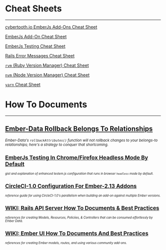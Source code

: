 # Cheat Sheets
----

[cybertooth.io EmberJs Add-Ons Cheat Sheet](ember-addons-cheat-sheet)

[EmberJs Add-On Cheat Sheet](emberjs-add-on-cheat-sheet)

[EmberJs Testing Cheat Sheet](emberjs-testing-cheat-sheet)

[Rails Error Messages Cheat Sheet](rails_included_error_messages)

[`rvm` (Ruby Version Manager) Cheat Sheet](rvm-cheat-sheet)

[`nvm` (Node Version Manager) Cheat Sheet](nvm-cheat-sheet)

[`yarn` Cheat Sheet](yarn-cheat-sheet)

# How To Documents
----

[Ember-Data Rollback Belongs To Relationships](emberjs-rolling-back-belongs-to)
<small class="text-muted">
-
_Ember-Data's `rollbackAttributes()` function will not rollback changes
to your belongs-to relationships; here's a strategy to conquer that
shortcoming._

[EmberJs Testing In Chrome/Firefox Headless Mode By Default](emberjs-testem-headless)
<small class="text-muted">
-
_gist and explanation of enhanced testem.js configuration that runs
in browser `headless` mode by default._
</small>

[CircleCI-1.0 Configuration For Ember-2.13 Addons](circle-ci-1.0-emberjs-configuration)
<small class="text-muted">
-
_reference guide for using CircleCI-1.0's parallelism when building
an add-on against multiple Ember versions._
</small>

[WIKI: Rails API Server How To Documents & Best Practices](https://github.com/Perfect-Response/pr-api/wiki)
<small class="text-muted">
-
_references for creating Models, Resources, Policiies, & Controllers
that can be consumed effortlessly by Ember Data._
</small>

[WIKI: Ember UI How To Documents And Best Practices](https://github.com/Perfect-Response/pr-ui/wiki)
<small class="text-muted">
-
_references for creating Ember models, routes, and using various community
add-ons._
</small>
